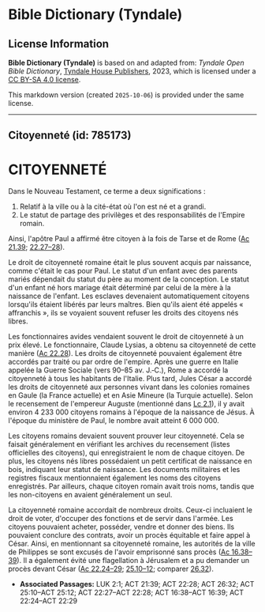 # Bible Dictionary (Tyndale)

## License Information

**Bible Dictionary (Tyndale)** is based on and adapted from: _Tyndale Open Bible Dictionary_, [Tyndale House Publishers](https://tyndaleopenresources.com/), 2023, which is licensed under a [CC BY-SA 4.0 license](https://creativecommons.org/licenses/by-sa/4.0/legalcode.en).

This markdown version (created `2025-10-06`) is provided under the same license.



--------------------------------

## Citoyenneté (id: 785173)

CITOYENNETÉ
===========

Dans le Nouveau Testament, ce terme a deux significations :

1. Relatif à la ville ou à la cité\-état où l'on est né et a grandi.
2. Le statut de partage des privilèges et des responsabilités de l'Empire romain.

Ainsi, l'apôtre Paul a affirmé être citoyen à la fois de Tarse et de Rome ([Ac 21\.39](https://ref.ly/Acts21:39); [22\.27–28](https://ref.ly/Acts22:27-Acts22:28)).

Le droit de citoyenneté romaine était le plus souvent acquis par naissance, comme c'était le cas pour Paul. Le statut d'un enfant avec des parents mariés dépendait du statut du père au moment de la conception. Le statut d'un enfant né hors mariage était déterminé par celui de la mère à la naissance de l'enfant. Les esclaves devenaient automatiquement citoyens lorsqu'ils étaient libérés par leurs maîtres. Bien qu'ils aient été appelés « affranchis », ils se voyaient souvent refuser les droits des citoyens nés libres.

Les fonctionnaires avides vendaient souvent le droit de citoyenneté à un prix élevé. Le fonctionnaire, Claude Lysias, a obtenu sa citoyenneté de cette manière ([Ac 22\.28](https://ref.ly/Acts22:28)). Les droits de citoyenneté pouvaient également être accordés par traité ou par ordre de l'empire. Après une guerre en Italie appelée la Guerre Sociale (vers 90–85 av. J.‑C.), Rome a accordé la citoyenneté à tous les habitants de l'Italie. Plus tard, Jules César a accordé les droits de citoyenneté aux personnes vivant dans les colonies romaines en Gaule (la France actuelle) et en Asie Mineure (la Turquie actuelle). Selon le recensement de l'empereur Auguste (mentionné dans [Lc 2\.1](https://ref.ly/Luke2:1)), il y avait environ 4 233 000 citoyens romains à l'époque de la naissance de Jésus. À l'époque du ministère de Paul, le nombre avait atteint 6 000 000\.

Les citoyens romains devaient souvent prouver leur citoyenneté. Cela se faisait généralement en vérifiant les archives du recensement (listes officielles des citoyens), qui enregistraient le nom de chaque citoyen. De plus, les citoyens nés libres possédaient un petit certificat de naissance en bois, indiquant leur statut de naissance. Les documents militaires et les registres fiscaux mentionnaient également les noms des citoyens enregistrés. Par ailleurs, chaque citoyen romain avait trois noms, tandis que les non\-citoyens en avaient généralement un seul.

La citoyenneté romaine accordait de nombreux droits. Ceux\-ci incluaient le droit de voter, d'occuper des fonctions et de servir dans l'armée. Les citoyens pouvaient acheter, posséder, vendre et donner des biens. Ils pouvaient conclure des contrats, avoir un procès équitable et faire appel à César. Ainsi, en mentionnant sa citoyenneté romaine, les autorités de la ville de Philippes se sont excusés de l'avoir emprisonné sans procès ([Ac 16\.38–39](https://ref.ly/Acts16:38-Acts16:39)). Il a également évité une flagellation à Jérusalem et a pu demander un procès devant César ([Ac 22\.24–29](https://ref.ly/Acts22:24-Acts22:29); [25\.10–12](https://ref.ly/Acts25:10-Acts25:12); comparer [26\.32](https://ref.ly/Acts26:32)).

* **Associated Passages:** LUK 2:1; ACT 21:39; ACT 22:28; ACT 26:32; ACT 25:10–ACT 25:12; ACT 22:27–ACT 22:28; ACT 16:38–ACT 16:39; ACT 22:24–ACT 22:29

